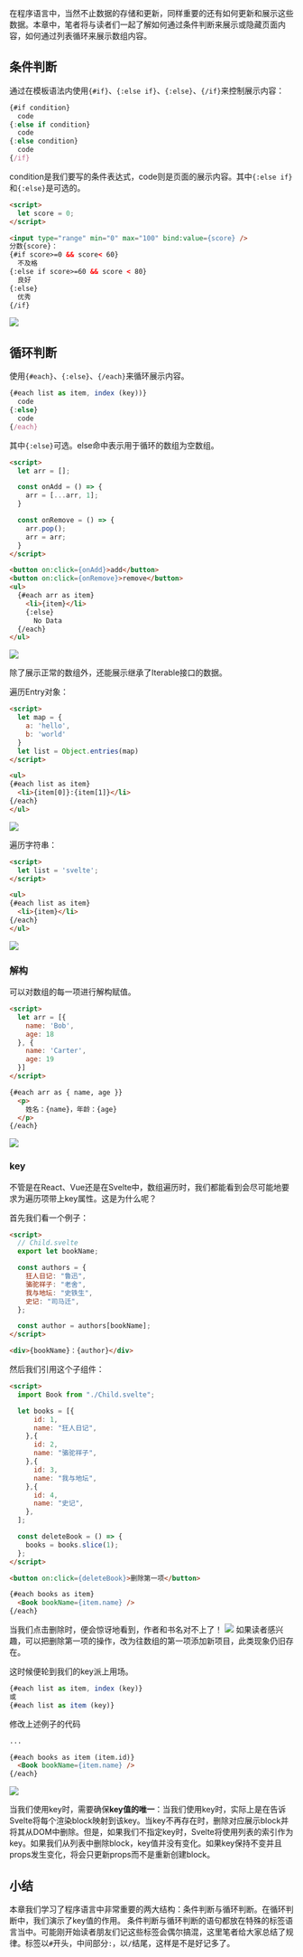 在程序语言中，当然不止数据的存储和更新，同样重要的还有如何更新和展示这些数据。本章中，笔者将与读者们一起了解如何通过条件判断来展示或隐藏页面内容，如何通过列表循环来展示数组内容。

## 条件判断

通过在模板语法内使用`{#if}`、`{:else if}`、`{:else}`、`{/if}`来控制展示内容：
```javascript
{#if condition}
  code
{:else if condition}
  code
{:else condition}
  code
{/if}
```

condition是我们要写的条件表达式，code则是页面的展示内容。其中`{:else if}`和`{:else}`是可选的。

```html
<script>
  let score = 0;
</script>

<input type="range" min="0" max="100" bind:value={score} />
分数{score}：
{#if score>=0 && score< 60}
  不及格
{:else if score>=60 && score < 80}
  良好
{:else}
  优秀
{/if}
```
![](./img/07-1.gif)

## 循环判断

使用`{#each}`、`{:else}`、`{/each}`来循环展示内容。
```javascript
{#each list as item, index (key))}
  code
{:else}
  code
{/each}
```

其中`{:else}`可选。else命中表示用于循环的数组为空数组。
```html
<script>
  let arr = [];

  const onAdd = () => {
    arr = [...arr, 1];
  }

  const onRemove = () => {
    arr.pop();
    arr = arr;
  }
</script>

<button on:click={onAdd}>add</button>
<button on:click={onRemove}>remove</button>
<ul>
  {#each arr as item}
    <li>{item}</li>
    {:else}
      No Data
  {/each}
</ul>
```

![](./img/07-2.gif)

除了展示正常的数组外，还能展示继承了Iterable接口的数据。  

遍历Entry对象：
```html
<script>
  let map = {
    a: 'hello',
    b: 'world'
  }
  let list = Object.entries(map)
</script>

<ul>
{#each list as item}
  <li>{item[0]}:{item[1]}</li>
{/each}
</ul>
```
![](./img/07-7.png)

遍历字符串：
```html
<script>
  let list = 'svelte';
</script>

<ul>
{#each list as item}
  <li>{item}</li>
{/each}
</ul>
```
![](./img/07-6.png)

### 解构
可以对数组的每一项进行解构赋值。
```html
<script>
  let arr = [{
    name: 'Bob',
    age: 18
  }, {
    name: 'Carter',
    age: 19
  }]
</script>

{#each arr as { name, age }}
  <p>
    姓名：{name}，年龄：{age}
  </p>
{/each}
```
![](./img/07-3.png)

### key

不管是在React、Vue还是在Svelte中，数组遍历时，我们都能看到会尽可能地要求为遍历项带上key属性。这是为什么呢？

首先我们看一个例子：
```html
<script>
  // Child.svelte
  export let bookName;

  const authors = {
    狂人日记: "鲁迅",
    骆驼祥子: "老舍",
    我与地坛: "史铁生",
    史记: "司马迁",
  };

  const author = authors[bookName];
</script>

<div>{bookName}：{author}</div>
```

然后我们引用这个子组件：
```html
<script>
  import Book from "./Child.svelte";

  let books = [{
      id: 1,
      name: "狂人日记",
    },{
      id: 2,
      name: "骆驼祥子",
    },{
      id: 3,
      name: "我与地坛",
    },{
      id: 4,
      name: "史记",
    },
  ];

  const deleteBook = () => {
    books = books.slice(1);
  };
</script>

<button on:click={deleteBook}>删除第一项</button>

{#each books as item}
  <Book bookName={item.name} />
{/each}
```

当我们点击删除时，便会惊讶地看到，作者和书名对不上了！
![](./img/07-4.gif)
如果读者感兴趣，可以把删除第一项的操作，改为往数组的第一项添加新项目，此类现象仍旧存在。

这时候便轮到我们的key派上用场。
```javascript
{#each list as item, index (key)}
或
{#each list as item (key)}
```

修改上述例子的代码
```html
...

{#each books as item (item.id)}
  <Book bookName={item.name} />
{/each}
```

![](./img/07-5.gif)

当我们使用key时，需要确保**key值的唯一**：当我们使用key时，实际上是在告诉Svelte将每个渲染block映射到该key。当key不再存在时，删除对应展示block并将其从DOM中删除。但是，如果我们不指定key时，Svelte将使用列表的索引作为key。如果我们从列表中删除block，key值并没有变化。如果key保持不变并且props发生变化，将会只更新props而不是重新创建block。

## 小结

本章我们学习了程序语言中非常重要的两大结构：条件判断与循环判断。在循环判断中，我们演示了key值的作用。
条件判断与循环判断的语句都放在特殊的标签语言当中。可能刚开始读者朋友们记这些标签会偶尔搞混，这里笔者给大家总结了规律。标签以`#`开头，中间部分`:`，以`/`结尾，这样是不是好记多了。